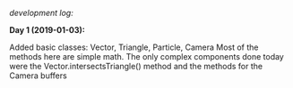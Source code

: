 _development log:_

__Day 1 (2019-01-03):__

Added basic classes: Vector, Triangle, Particle, Camera
Most of the methods here are simple math. The only complex components done today were the Vector.intersectsTriangle() method and the methods for the Camera buffers